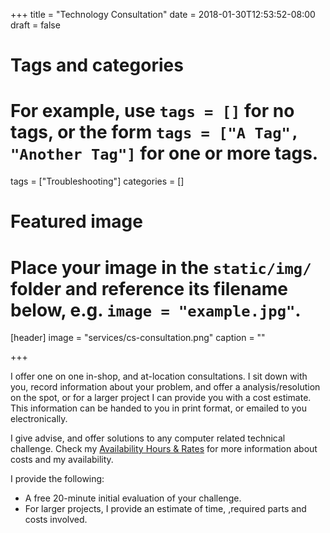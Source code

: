 +++
title = "Technology Consultation"
date = 2018-01-30T12:53:52-08:00
draft = false

# Tags and categories
# For example, use `tags = []` for no tags, or the form `tags = ["A Tag", "Another Tag"]` for one or more tags.
tags = ["Troubleshooting"]
categories = []

# Featured image
# Place your image in the `static/img/` folder and reference its filename below, e.g. `image = "example.jpg"`.
[header]
image = "services/cs-consultation.png"
caption = ""

+++

I offer one on one in-shop, and at-location consultations. I sit down with you, record information about your problem, and offer a analysis/resolution on the spot, or for a larger project I can provide you with a cost estimate. This information can be handed to you in print format, or emailed to you electronically.

I give advise, and offer solutions to any computer related technical challenge. Check my [Availability Hours & Rates](/#rates) for more information about costs and my availability.
<!--more-->

I provide the following:

<ul>
<li>A free 20-minute initial evaluation of your challenge.</li>
<li>For larger projects, I provide an estimate of time, ,required parts and costs involved.</li>
</ul>

